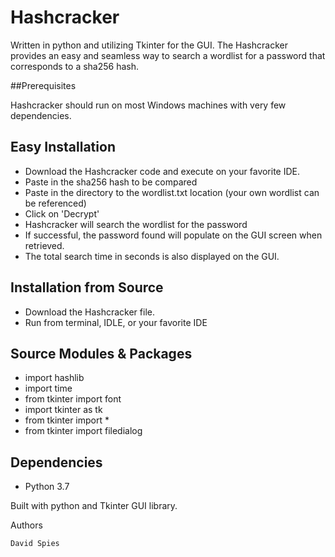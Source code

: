 # Hashcracker

Written in python and utilizing Tkinter for the GUI. 
The Hashcracker provides an easy and seamless way to search a wordlist for a password that corresponds to a sha256 hash. 

##Prerequisites

Hashcracker should run on most Windows machines with very few dependencies. 

## Easy Installation

* Download the Hashcracker code and execute on your favorite IDE.
* Paste in the sha256 hash to be compared
* Paste in the directory to the wordlist.txt location (your own wordlist can be referenced)
* Click on 'Decrypt'
* Hashcracker will search the wordlist for the password
* If successful, the password found will populate on the GUI screen when retrieved.
* The total search time in seconds is also displayed on the GUI.

## Installation from Source

* Download the Hashcracker file.
* Run from terminal, IDLE, or your favorite IDE

## Source Modules & Packages

* import hashlib
* import time
* from tkinter import font
* import tkinter as tk
* from tkinter import *
* from tkinter import filedialog

## Dependencies

* Python 3.7

Built with python and Tkinter GUI library.


Authors

    David Spies
